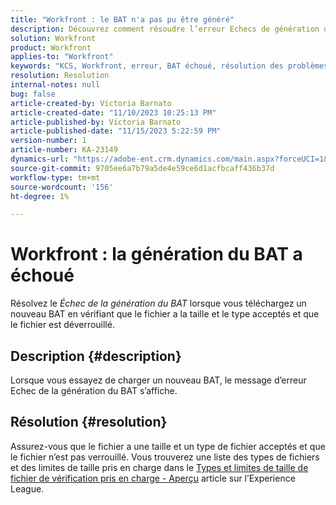 ```yaml
---
title: "Workfront : le BAT n'a pas pu être généré"
description: Découvrez comment résoudre l’erreur Echecs de génération de BAT lorsque vous chargez un nouveau BAT dans Workfront.
solution: Workfront
product: Workfront
applies-to: "Workfront"
keywords: "KCS, Workfront, erreur, BAT échoué, résolution des problèmes"
resolution: Resolution
internal-notes: null
bug: false
article-created-by: Victoria Barnato
article-created-date: "11/10/2023 10:25:13 PM"
article-published-by: Victoria Barnato
article-published-date: "11/15/2023 5:22:59 PM"
version-number: 1
article-number: KA-23149
dynamics-url: "https://adobe-ent.crm.dynamics.com/main.aspx?forceUCI=1&pagetype=entityrecord&etn=knowledgearticle&id=dff8e602-1880-ee11-8179-6045bd006b3d"
source-git-commit: 9705ee6a7b79a5de4e59ce6d1acfbcaff436b37d
workflow-type: tm+mt
source-wordcount: '156'
ht-degree: 1%

---
```


# Workfront : la génération du BAT a échoué


Résolvez le *Échec de la génération du BAT* lorsque vous téléchargez un nouveau BAT en vérifiant que le fichier a la taille et le type acceptés et que le fichier est déverrouillé.

## Description {#description}


Lorsque vous essayez de charger un nouveau BAT, le message d’erreur Echec de la génération du BAT s’affiche.


## Résolution {#resolution}


Assurez-vous que le fichier a une taille et un type de fichier acceptés et que le fichier n’est pas verrouillé. Vous trouverez une liste des types de fichiers et des limites de taille pris en charge dans le [Types et limites de taille de fichier de vérification pris en charge - Aperçu](https://experienceleague.adobe.com/docs/workfront/using/review-and-approve-work/proofing/proofing-overview/supported-proofing-file-types.html?lang=en#:~:text=File%20size%20limits&amp;amp;text=Files%20must%20be%20less%20than,be%20less%20than%20100%20MB.) article sur l’Experience League.


